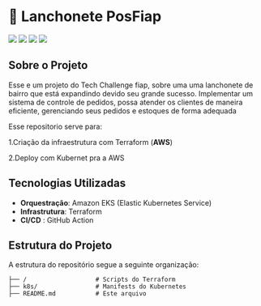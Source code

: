 # 🍔 Lanchonete PosFiap 
![](https://img.shields.io/badge/Amazon_AWS-FF9900?style=for-the-badge&logo=amazonaws&logoColor=white) ![](https://img.shields.io/badge/Terraform-7B42BC?style=for-the-badge&logo=terraform&logoColor=white) ![](https://img.shields.io/badge/kubernetes-326ce5.svg?&style=for-the-badge&logo=kubernetes&logoColor=white) ![](https://img.shields.io/badge/GitHub_Actions-2088FF?style=for-the-badge&logo=github-actions&logoColor=white)

## Sobre o Projeto

Esse e um projeto do Tech Challenge fiap, sobre uma uma lanchonete de bairro que está expandindo devido seu grande sucesso. Implementar um sistema de controle de pedidos, possa atender os clientes de maneira eficiente, gerenciando seus pedidos e estoques de forma adequada

Esse repositorio serve para: 

1.Criação da infraestrutura com Terraform (**AWS**)

2.Deploy com Kubernet pra a AWS

## Tecnologias Utilizadas

- **Orquestração**: Amazon EKS (Elastic Kubernetes Service)
- **Infrastrutura**: Terraform
- **CI/CD** : GitHub Action


## Estrutura do Projeto

A estrutura do repositório segue a seguinte organização:

```
├── /                   # Scripts do Terraform
├── k8s/                # Manifests do Kubernetes
├── README.md           # Este arquivo
```